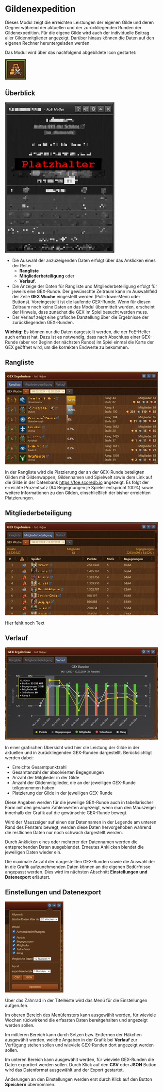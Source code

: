 # Gildenexpedition
Dieses Modul zeigt die erreichten Leistungen der eigenen Gilde und deren Gegner während der aktuellen und der zurückliegenden Runden der Gildenexpedition. Für die eigene Gilde wird auch der individuelle Beitrag aller Gildenmitglieder angezeigt. Darüber hinaus können die Daten auf den eigenen Rechner heruntergeladen werden. 

Das Modul wird über das nachfolgend abgebildete Icon gestartet:

![Icon](./.images/icon-gex.png) 

## Überblick

![Icon](./.images/dummy.png) 

+ Die Auswahl der anzuzeigenden Daten erfolgt über das Anklicken eines der Reiter
  +  **Rangliste**
  +  **Mitgliederbeteiligung** oder
  +  **Verlauf**.
+ Die Anzeige der Daten für Rangliste und Mitgliederbeteiligung erfolgt für jeweils eine GEX-Runde. 
  Der gewünschte Zeitraum kann im Auswahlfeld der Zeile **GEX Woche** eingestellt werden (Pull-down-Menü oder Buttons).
  Voreingestellt ist die laufende GEX-Runde. Wenn für diesen Zeitraum noch keine Daten an das Modul übermittelt wurden, erscheint der Hinweis, dass zunächst die GEX im Spiel besucht werden muss.
+ Der Verlauf zeigt eine grafische Darstellung über die Ergebnisse der zurückliegenden GEX-Runden.

**Wichtig:** Es können nur die Daten dargestellt werden, die der FoE-Helfer auch erfasst hat. Dazu ist es notwendig, dass nach Abschluss einer GEX-Runde (aber vor Beginn der nächsten Runde) im Spiel einmal die Karte der GEX geöffnet wird, um die korrekten Endwerte zu bekommen.

## Rangliste

![Rangliste](./.images/gex-rangliste.png) 

In der Rangliste wird die Platzierung der an der GEX-Runde beteilgten Gilden mit Gildenwappen, Gildennamen und Spielwelt sowie dem Link auf die Gilde in der Datenbank https://foe.scoredb.io angezeigt. Es folgt der erreichte Prozentsatz (64 Begegnungen je Spieler entspricht 100%) sowie weitere Informationen zu den Gilden, einschließlich der bisher erreichten Platzierungen.

## Mitgliederbeteiligung

![Mitgliederbeteiligung](./.images/gex-mitglieder.png) 

Hier fehlt noch Text

## Verlauf

![Verlauf](./.images/gex-verlauf.png) 

In einer grafischen Übersicht wird hier die Leistung der Gilde in der aktuellen und in zurückliegenden GEX-Runden dargestellt. Berücksichtigt werden dabei:
+ Erreichte Gesamtpunktzahl
+ Gesamtanzahl der absolvierten Begegnungen
+ Anzahl der Mitglieder in der Gilde
+ Anzahl der Gildenmitglieder, die an der jeweiligen GEX-Runde teilgenommen haben
+ Platzierung der Gilde in der jeweiligen GEX-Runde

Diese Angaben werden für die jeweilige GEX-Runde auch in tabellarischer Form mit den genauen Zahlenwerten angezeigt, wenn man den Mauszeiger innerhalb der Grafik auf die gewünschte GEX-Runde bewegt.

Wird der Mauszeiger auf einen der Datennamen in der Legende am unteren Rand des Fensters bewegt, werden diese Daten hervorgehoben während die restlichen Daten nur noch schwach dargestellt werden.

Durch Anklicken eines oder mehrerer der Datennamen werden die entsprechenden Daten ausgeblendet. Erneutes Anklicken blendet die jeweiligen Daten wieder ein.

Die maximale Anzahl der dargestellten GEX-Runden sowie die Auswahl der in die Grafik aufzunehmenden Daten können an die eigenen Bedürfnisse angepasst werden. Dies wird im nächsten Abschnitt **Einstellungen und Datenexport** erläutert.

## Einstellungen und Datenexport

![Datenexport](./.images/gex-export.png) 

Über das Zahnrad in der Titelleiste wird das Menü für die Einstellungen aufgerufen. 

Im oberen Bereich des Menüfensters kann ausgewählt werden, für wieviele Wochen rückwirkend die erfassten Daten bereitgehalten und angezeigt werden sollen.

Im mittleren Bereich kann durch Setzen bzw. Entfernen der Häkchen ausgewählt werden, welche Angaben in der Grafik bei **Verlauf** zur Verfügung stehen sollen und wieviele GEX-Runden dort angezeigt werden sollen.

Im unteren Bereich kann ausgewählt werden, für wieviele GEX-Runden die Daten exportiert werden sollen. Durch Klick auf den **CSV** oder **JSON** Button wird das Datenformat ausgewählt und der Export gestartet.

Änderungen an den Einstellungen werden erst durch Klick auf den Button **Speichern** übernommen.
